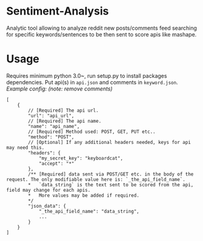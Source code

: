 # Sentiment-Analysis
Analytic tool allowing to analyze reddit new posts/comments feed searching for specific keywords/sentences to be then sent to score apis like mashape.

# Usage 
Requires minimum python 3.0~, run setup.py to install packages dependencies. Put api(s) in `api.json` and comments in `keyword.json`. 
*Example config: (note: remove comments)*
```javasript
[
    {
        // [Required] The api url.
        "url": "api_url",
        // [Required] The api name.
        "name": "api_name",
        // [Required] Method used: POST, GET, PUT etc..
        "method": "POST",
        // [Optional] If any additional headers needed, keys for api may need this.
        "headers": {
            "my_secret_key": "keyboardcat",
            "accept": "*"
        },
        /** [Required] data sent via POST/GET etc. in the body of the request. The only modifiable value here is: `_the_api_field_name`.
        *   `data_string` is the text sent to be scored from the api, field may change for each apis.
        *   More values may be added if required. 
        */
        "json_data": {
            "_the_api_field_name": "data_string",
            ...
        }
    }
]
```
